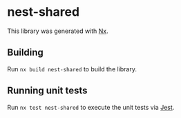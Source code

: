 # nest-shared

This library was generated with [Nx](https://nx.dev).

## Building

Run `nx build nest-shared` to build the library.

## Running unit tests

Run `nx test nest-shared` to execute the unit tests via [Jest](https://jestjs.io).

